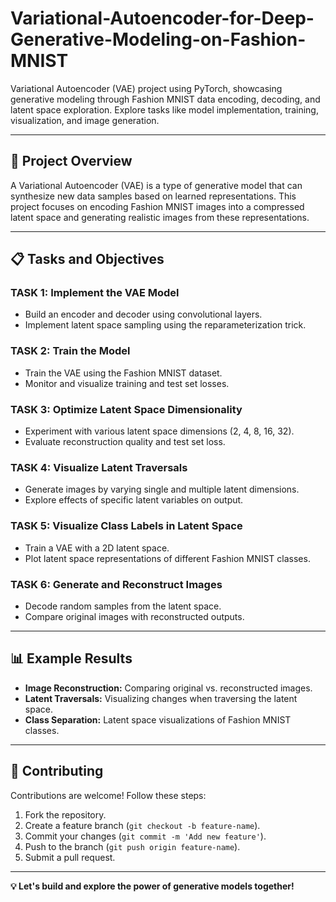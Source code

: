 # Variational-Autoencoder-for-Deep-Generative-Modeling-on-Fashion-MNIST
 Variational Autoencoder (VAE) project using PyTorch, showcasing generative modeling through Fashion MNIST data encoding, decoding, and latent space exploration. Explore tasks like model implementation, training, visualization, and image generation.

---

## 🚀 Project Overview

A Variational Autoencoder (VAE) is a type of generative model that can synthesize new data samples based on learned representations. This project focuses on encoding Fashion MNIST images into a compressed latent space and generating realistic images from these representations.

---

## 📋 Tasks and Objectives

### **TASK 1: Implement the VAE Model**
- Build an encoder and decoder using convolutional layers.
- Implement latent space sampling using the reparameterization trick.

### **TASK 2: Train the Model**
- Train the VAE using the Fashion MNIST dataset.
- Monitor and visualize training and test set losses.

### **TASK 3: Optimize Latent Space Dimensionality**
- Experiment with various latent space dimensions (2, 4, 8, 16, 32).
- Evaluate reconstruction quality and test set loss.

### **TASK 4: Visualize Latent Traversals**
- Generate images by varying single and multiple latent dimensions.
- Explore effects of specific latent variables on output.

### **TASK 5: Visualize Class Labels in Latent Space**
- Train a VAE with a 2D latent space.
- Plot latent space representations of different Fashion MNIST classes.

### **TASK 6: Generate and Reconstruct Images**
- Decode random samples from the latent space.
- Compare original images with reconstructed outputs.

---

## 📊 Example Results
- **Image Reconstruction:** Comparing original vs. reconstructed images.
- **Latent Traversals:** Visualizing changes when traversing the latent space.
- **Class Separation:** Latent space visualizations of Fashion MNIST classes.

---

## 🤝 Contributing

Contributions are welcome! Follow these steps:

1. Fork the repository.
2. Create a feature branch (`git checkout -b feature-name`).
3. Commit your changes (`git commit -m 'Add new feature'`).
4. Push to the branch (`git push origin feature-name`).
5. Submit a pull request.

---

**💡 Let's build and explore the power of generative models together!**


